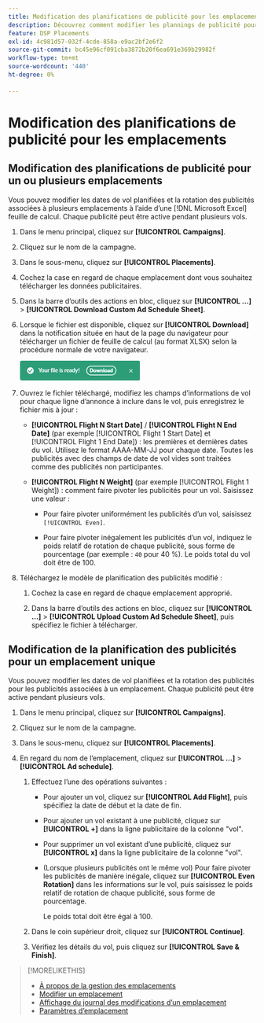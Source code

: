 ```yaml
---
title: Modification des planifications de publicité pour les emplacements
description: Découvrez comment modifier les plannings de publicité pour les publicités liées aux emplacements.
feature: DSP Placements
exl-id: 4c981d57-032f-4cde-858a-e9ac2bf2e6f2
source-git-commit: bc45e96cf091cba3872b20f6ea691e369b29982f
workflow-type: tm+mt
source-wordcount: '440'
ht-degree: 0%

---
```


# Modification des planifications de publicité pour les emplacements

## Modification des planifications de publicité pour un ou plusieurs emplacements

Vous pouvez modifier les dates de vol planifiées et la rotation des publicités associées à plusieurs emplacements à l’aide d’une [!DNL Microsoft Excel] feuille de calcul. Chaque publicité peut être active pendant plusieurs vols.

1. Dans le menu principal, cliquez sur **[!UICONTROL Campaigns]**.

1. Cliquez sur le nom de la campagne.

1. Dans le sous-menu, cliquez sur **[!UICONTROL Placements]**.

1. Cochez la case en regard de chaque emplacement dont vous souhaitez télécharger les données publicitaires.

1. Dans la barre d’outils des actions en bloc, cliquez sur **[!UICONTROL ...]** > **[!UICONTROL Download Custom Ad Schedule Sheet]**.

1. Lorsque le fichier est disponible, cliquez sur **[!UICONTROL Download]** dans la notification située en haut de la page du navigateur pour télécharger un fichier de feuille de calcul (au format XLSX) selon la procédure normale de votre navigateur.

   ![Notification de téléchargement prêt](/help/dsp/assets/download-ready.png "Notification de téléchargement prêt")

1. Ouvrez le fichier téléchargé, modifiez les champs d’informations de vol pour chaque ligne d’annonce à inclure dans le vol, puis enregistrez le fichier mis à jour :

   * **[!UICONTROL Flight N Start Date]** / **[!UICONTROL Flight N End Date]** (par exemple [!UICONTROL Flight 1 Start Date] et [!UICONTROL Flight 1 End Date]) : les premières et dernières dates du vol. Utilisez le format AAAA-MM-JJ pour chaque date. Toutes les publicités avec des champs de date de vol vides sont traitées comme des publicités non participantes.

   * **[!UICONTROL Flight N Weight]** (par exemple [!UICONTROL Flight 1 Weight]) : comment faire pivoter les publicités pour un vol. Saisissez une valeur :

      * Pour faire pivoter uniformément les publicités d’un vol, saisissez `[!UICONTROL Even]`.

      * Pour faire pivoter inégalement les publicités d’un vol, indiquez le poids relatif de rotation de chaque publicité, sous forme de pourcentage (par exemple : `40` pour 40 %). Le poids total du vol doit être de 100.

1. Téléchargez le modèle de planification des publicités modifié :

   1. Cochez la case en regard de chaque emplacement approprié.

   1. Dans la barre d’outils des actions en bloc, cliquez sur **[!UICONTROL ...]** > **[!UICONTROL Upload Custom Ad Schedule Sheet]**, puis spécifiez le fichier à télécharger.

## Modification de la planification des publicités pour un emplacement unique

<!-- Some placements don't have this option. Clarify which placement types aren't eligible -- just simple ad serving placements (PG ones seem okay)? And anything else? -->

Vous pouvez modifier les dates de vol planifiées et la rotation des publicités pour les publicités associées à un emplacement. Chaque publicité peut être active pendant plusieurs vols.

1. Dans le menu principal, cliquez sur **[!UICONTROL Campaigns]**.

1. Cliquez sur le nom de la campagne.

1. Dans le sous-menu, cliquez sur **[!UICONTROL Placements]**.

1. En regard du nom de l’emplacement, cliquez sur  **[!UICONTROL ...]** > **[!UICONTROL Ad schedule]**.

   1. Effectuez l’une des opérations suivantes :

      * Pour ajouter un vol, cliquez sur **[!UICONTROL Add Flight]**, puis spécifiez la date de début et la date de fin.

      * Pour ajouter un vol existant à une publicité, cliquez sur **[!UICONTROL +]** dans la ligne publicitaire de la colonne &quot;vol&quot;.

      * Pour supprimer un vol existant d’une publicité, cliquez sur **[!UICONTROL x]** dans la ligne publicitaire de la colonne &quot;vol&quot;.

      * (Lorsque plusieurs publicités ont le même vol) Pour faire pivoter les publicités de manière inégale, cliquez sur **[!UICONTROL Even Rotation]** dans les informations sur le vol, puis saisissez le poids relatif de rotation de chaque publicité, sous forme de pourcentage.

        Le poids total doit être égal à 100.

   1. Dans le coin supérieur droit, cliquez sur **[!UICONTROL Continue]**.

   1. Vérifiez les détails du vol, puis cliquez sur **[!UICONTROL Save & Finish]**.

>[!MORELIKETHIS]
>
>* [À propos de la gestion des emplacements](placement-about.md)
>* [Modifier un emplacement](placement-edit.md)
>* [Affichage du journal des modifications d’un emplacement](placement-change-log.md)
>* [Paramètres d’emplacement](placement-settings.md)
